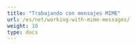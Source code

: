 ```yaml
---
title: "Trabajando con mensajes MIME"
url: /es/net/working-with-mime-messages/
weight: 10
type: docs
---
```




